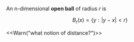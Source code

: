 An n-dimensional **open ball** of radius $r$ is 

$$
B_r(x) = \{y: | y - x | < r \}
$$

<<Warn("what notion of distance?")>>